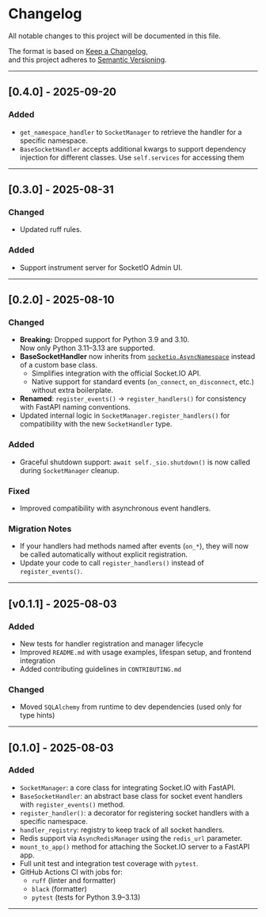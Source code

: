 # Changelog

All notable changes to this project will be documented in this file.

The format is based on [Keep a Changelog](https://keepachangelog.com/en/1.0.0/),  
and this project adheres to [Semantic Versioning](https://semver.org/spec/v2.0.0.html).

---

## [0.4.0] - 2025-09-20

### Added
- `get_namespace_handler` to `SocketManager` to retrieve the handler for a specific namespace.
- `BaseSocketHandler` accepts additional kwargs to support dependency injection for different classes. Use `self.services` for accessing them

---

## [0.3.0] - 2025-08-31

### Changed
- Updated ruff rules.

### Added
- Support instrument server for SocketIO Admin UI.

---

## [0.2.0] - 2025-08-10

### Changed
- **Breaking:** Dropped support for Python 3.9 and 3.10.  
  Now only Python 3.11–3.13 are supported.
- **BaseSocketHandler** now inherits from [`socketio.AsyncNamespace`](https://python-socketio.readthedocs.io/en/latest/api.html#socketio.AsyncNamespace) instead of a custom base class.
  - Simplifies integration with the official Socket.IO API.
  - Native support for standard events (`on_connect`, `on_disconnect`, etc.) without extra boilerplate.
- **Renamed**: `register_events()` → `register_handlers()` for consistency with FastAPI naming conventions.
- Updated internal logic in `SocketManager.register_handlers()` for compatibility with the new `SocketHandler` type.

### Added
- Graceful shutdown support: `await self._sio.shutdown()` is now called during `SocketManager` cleanup.

### Fixed
- Improved compatibility with asynchronous event handlers.

### Migration Notes
- If your handlers had methods named after events (`on_*`), they will now be called automatically without explicit registration.
- Update your code to call `register_handlers()` instead of `register_events()`.

---

## [v0.1.1] - 2025-08-03

### Added
- New tests for handler registration and manager lifecycle
- Improved `README.md` with usage examples, lifespan setup, and frontend integration
- Added contributing guidelines in `CONTRIBUTING.md`

### Changed
- Moved `SQLAlchemy` from runtime to dev dependencies (used only for type hints)

---

## [0.1.0] - 2025-08-03

### Added
- `SocketManager`: a core class for integrating Socket.IO with FastAPI.
- `BaseSocketHandler`: an abstract base class for socket event handlers with `register_events()` method.
- `register_handler()`: a decorator for registering socket handlers with a specific namespace.
- `handler_registry`: registry to keep track of all socket handlers.
- Redis support via `AsyncRedisManager` using the `redis_url` parameter.
- `mount_to_app()` method for attaching the Socket.IO server to a FastAPI app.
- Full unit test and integration test coverage with `pytest`.
- GitHub Actions CI with jobs for:
  - `ruff` (linter and formatter)
  - `black` (formatter)
  - `pytest` (tests for Python 3.9–3.13)

---
